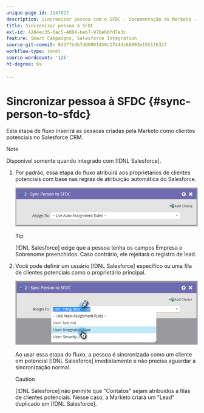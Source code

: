 ```yaml
---
unique-page-id: 1147027
description: Sincronizar pessoa com o SFDC - Documentação do Marketo - Documentação do produto
title: Sincronizar pessoa à SFDC
exl-id: 4284ec35-6ac5-4084-beb7-976eb6fd7e3c
feature: Smart Campaigns, Salesforce Integration
source-git-commit: 0d37fbdb7d08901458c1744dc68893e155176327
workflow-type: tm+mt
source-wordcount: '125'
ht-degree: 6%

---
```


# Sincronizar pessoa à SFDC {#sync-person-to-sfdc}

Esta etapa de fluxo inserirá as pessoas criadas pela Marketo como clientes potenciais no Salesforce CRM.

>[!NOTE]
>
>Disponível somente quando integrado com [!DNL Salesforce].

1. Por padrão, essa etapa do fluxo atribuirá aos proprietários de clientes potenciais com base nas regras de atribuição automática do Salesforce.

   ![](assets/sync-person-to-sfdc-1.png)

   >[!TIP]
   >
   >[!DNL Salesforce] exige que a pessoa tenha os campos Empresa e Sobrenome preenchidos. Caso contrário, ele rejeitará o registro de lead.

1. Você pode definir um usuário [!DNL Salesforce] específico ou uma fila de clientes potenciais como o proprietário principal.

   ![](assets/sync-person-to-sfdc-2.png)

   Ao usar essa etapa do fluxo, a pessoa é sincronizada como um cliente em potencial [!DNL Salesforce] imediatamente e não precisa aguardar a sincronização normal.

   >[!CAUTION]
   >
   >[!DNL Salesforce] não permite que &quot;Contatos&quot; sejam atribuídos a filas de clientes potenciais. Nesse caso, a Marketo criará um &quot;Lead&quot; duplicado em [!DNL Salesforce].
